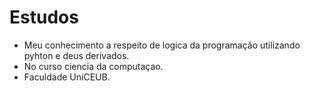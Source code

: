 # Estudos
- Meu conhecimento a respeito de logica da programação utilizando pyhton e deus derivados.
- No curso ciencia da computaçao.
- Faculdade UniCEUB.
